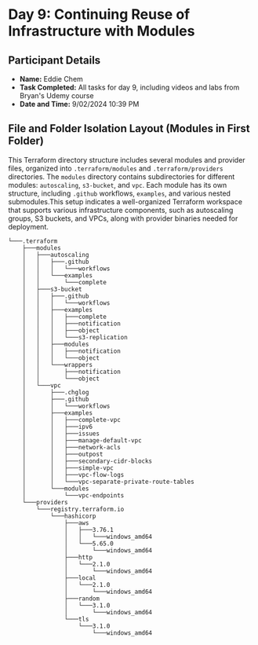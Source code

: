 # Day 9: Continuing Reuse of Infrastructure with Modules

## Participant Details

- **Name:** Eddie Chem
- **Task Completed:** All tasks for day 9, including videos and labs from Bryan's Udemy course
- **Date and Time:** 9/02/2024 10:39 PM

## File and Folder Isolation Layout (Modules in First Folder)

This Terraform directory structure includes several modules and provider files, organized into `.terraform/modules` and `.terraform/providers` directories. The `modules` directory contains subdirectories for different modules: `autoscaling`, `s3-bucket`, and `vpc`. Each module has its own structure, including `.github` workflows, `examples`, and various nested submodules.This setup indicates a well-organized Terraform workspace that supports various infrastructure components, such as autoscaling groups, S3 buckets, and VPCs, along with provider binaries needed for deployment.

```hcl
└───.terraform
    ├───modules
    │   ├───autoscaling
    │   │   ├───.github
    │   │   │   └───workflows
    │   │   └───examples
    │   │       └───complete
    │   ├───s3-bucket
    │   │   ├───.github
    │   │   │   └───workflows
    │   │   ├───examples
    │   │   │   ├───complete
    │   │   │   ├───notification
    │   │   │   ├───object
    │   │   │   └───s3-replication
    │   │   ├───modules
    │   │   │   ├───notification
    │   │   │   └───object
    │   │   └───wrappers
    │   │       ├───notification
    │   │       └───object
    │   └───vpc
    │       ├───.chglog
    │       ├───.github
    │       │   └───workflows
    │       ├───examples
    │       │   ├───complete-vpc
    │       │   ├───ipv6
    │       │   ├───issues
    │       │   ├───manage-default-vpc
    │       │   ├───network-acls
    │       │   ├───outpost
    │       │   ├───secondary-cidr-blocks
    │       │   ├───simple-vpc
    │       │   ├───vpc-flow-logs
    │       │   └───vpc-separate-private-route-tables
    │       └───modules
    │           └───vpc-endpoints
    └───providers
        └───registry.terraform.io
            └───hashicorp
                ├───aws
                │   ├───3.76.1
                │   │   └───windows_amd64
                │   └───5.65.0
                │       └───windows_amd64
                ├───http
                │   └───2.1.0
                │       └───windows_amd64
                ├───local
                │   └───2.1.0
                │       └───windows_amd64
                ├───random
                │   └───3.1.0
                │       └───windows_amd64
                └───tls
                    └───3.1.0
                        └───windows_amd64
```

